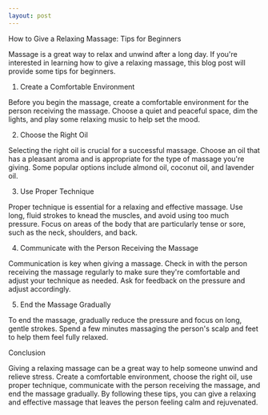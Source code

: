 ```yaml
---
layout: post
---
```

How to Give a Relaxing Massage: Tips for Beginners

Massage is a great way to relax and unwind after a long day. If you're interested in learning how to give a relaxing massage, this blog post will provide some tips for beginners.

1. Create a Comfortable Environment

Before you begin the massage, create a comfortable environment for the person receiving the massage. Choose a quiet and peaceful space, dim the lights, and play some relaxing music to help set the mood.

2. Choose the Right Oil

Selecting the right oil is crucial for a successful massage. Choose an oil that has a pleasant aroma and is appropriate for the type of massage you're giving. Some popular options include almond oil, coconut oil, and lavender oil.

3. Use Proper Technique

Proper technique is essential for a relaxing and effective massage. Use long, fluid strokes to knead the muscles, and avoid using too much pressure. Focus on areas of the body that are particularly tense or sore, such as the neck, shoulders, and back.

4. Communicate with the Person Receiving the Massage

Communication is key when giving a massage. Check in with the person receiving the massage regularly to make sure they're comfortable and adjust your technique as needed. Ask for feedback on the pressure and adjust accordingly.

5. End the Massage Gradually

To end the massage, gradually reduce the pressure and focus on long, gentle strokes. Spend a few minutes massaging the person's scalp and feet to help them feel fully relaxed.

Conclusion

Giving a relaxing massage can be a great way to help someone unwind and relieve stress. Create a comfortable environment, choose the right oil, use proper technique, communicate with the person receiving the massage, and end the massage gradually. By following these tips, you can give a relaxing and effective massage that leaves the person feeling calm and rejuvenated.
